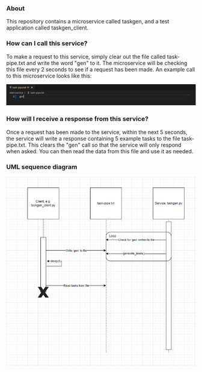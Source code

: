 ### About
This repository contains a microservice called taskgen, and a test application called taskgen_client. 

### How can I call this service?
To make a request to this service, simply clear out the file called task-pipe.txt and write the word "gen" to it. The microservice will be checking this file every 2 seconds to see if a request has been made. An example call to this microservice looks like this: 

![the example call](callimg.png)

### How will I receive a response from this service?
Once a request has been made to the service, within the next 5 seconds, the service will write a response containing 5 example tasks to the file task-pipe.txt. This clears the "gen" call so that the service will only respond when asked. You can then read the data from this file and use it as needed.

### UML sequence diagram

![UML sequence diagram](image.png)
